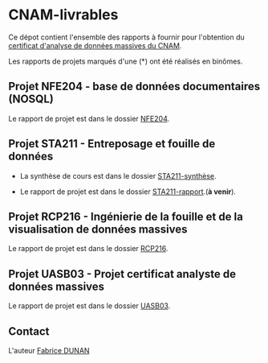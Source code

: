 # CNAM-livrables

Ce dépot contient l'ensemble des rapports à fournir  pour l'obtention du [certificat d'analyse de données massives du CNAM](http://formation.cnam.fr/rechercher-par-discipline/certificat-de-specialisation-analyste-de-donnees-massives-669531.kjsp).

Les rapports de projets marqués d'une (*) ont été réalisés en binômes.

## Projet NFE204 - base de données documentaires (NOSQL)

Le rapport de projet est dans le dossier [NFE204](https://github.com/fdunan/CNAM-livrables/NFE204).

## Projet STA211 - Entreposage et fouille de données

* La synthèse de cours est dans le dossier [STA211-synthèse](https://github.com/fdunan/CNAM-livrables/STA211/synthese_cours).

* Le rapport de projet est dans le dossier [STA211-rapport](https://github.com/fdunan/CNAM-livrables/STA211/rapport_projet).(**à venir**).

## Projet RCP216 - Ingénierie de la fouille et de la visualisation de données massives

Le rapport de projet est dans le dossier [RCP216](https://github.com/fdunan/CNAM-livrables/RCP216).

## Projet UASB03 - Projet certificat analyste de données massives 

Le rapport de projet est dans le dossier [UASB03](https://github.com/fdunan/CNAM-livrables/UASB03).

## Contact

L'auteur [Fabrice DUNAN](fabrice.dunan@laposte.net)